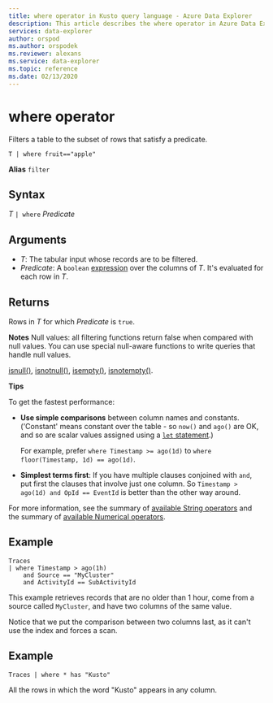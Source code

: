 ```yaml
---
title: where operator in Kusto query language - Azure Data Explorer
description: This article describes the where operator in Azure Data Explorer.
services: data-explorer
author: orspod
ms.author: orspodek
ms.reviewer: alexans
ms.service: data-explorer
ms.topic: reference
ms.date: 02/13/2020
---
```

# where operator

Filters a table to the subset of rows that satisfy a predicate.

```kusto
T | where fruit=="apple"
```

**Alias** `filter`

## Syntax

*T* `| where` *Predicate*

## Arguments

* *T*: The tabular input whose records are to be filtered.
* *Predicate*: A `boolean` [expression](./scalar-data-types/bool.md) over the columns of *T*. It's evaluated for each row in *T*.

## Returns

Rows in *T* for which *Predicate* is `true`.

**Notes**
Null values: all filtering functions return false when compared with null values. 
You can use special null-aware functions to write queries that handle null values.

[isnull()](./isnullfunction.md),
[isnotnull()](./isnotnullfunction.md),
[isempty()](./isemptyfunction.md),
[isnotempty()](./isnotemptyfunction.md). 

**Tips**

To get the fastest performance:

* **Use simple comparisons** between column names and constants. ('Constant' means constant over the table - so `now()` and `ago()` are OK, and so are scalar values assigned using a [`let` statement](./letstatement.md).)

    For example, prefer `where Timestamp >= ago(1d)` to `where floor(Timestamp, 1d) == ago(1d)`.

* **Simplest terms first**: If you have multiple clauses conjoined with `and`, put first the clauses that involve just one column. So `Timestamp > ago(1d) and OpId == EventId` is better than the other way around.

For more information, see the summary of [available String operators](./datatypes-string-operators.md) and the summary of [available Numerical operators](./numoperators.md).

## Example

```kusto
Traces
| where Timestamp > ago(1h)
    and Source == "MyCluster"
    and ActivityId == SubActivityId 
```

This example retrieves records that are no older than 1 hour,
come from a source called `MyCluster`, and have two columns of the same value. 

Notice that we put the comparison between two columns last, as it can't use the index and forces a scan.

## Example

```kusto
Traces | where * has "Kusto"
```

All the rows in which the word "Kusto" appears in any column.
 
